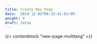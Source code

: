 ```yaml
---
title: Create New Page
date: '2019-12-02T08:15:41-03:00'
weight: 9
draft: false
---
```


{{< contentblock "new-page-multilang" >}}